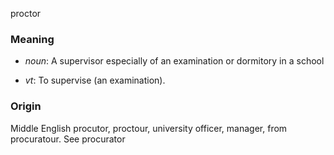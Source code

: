 proctor
### Meaning
+ _noun_: A supervisor especially of an examination or dormitory in a school

+ _vt_: To supervise (an examination).

### Origin

Middle English procutor, proctour, university officer, manager, from procuratour. See procurator
